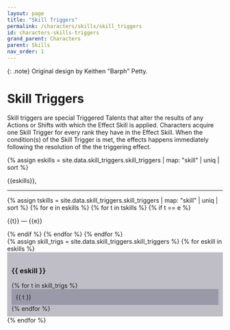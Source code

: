 ```yaml
---
layout: page
title: "Skill Triggers"
permalink: /characters/skills/skill_triggers
id: characters-skills-triggers
grand_parent: Characters
parent: Skills
nav_order: 1
---
```


{: .note}
Original design by Keithen "Barph" Petty.

# Skill Triggers
Skill triggers are special Triggered Talents that alter the results of any Actions or Shifts with which the Effect Skill is applied.  Characters acquire one Skill Trigger for every rank they have in the Effect Skill.  When the condition(s) of the Skill Trigger is met, the effects happens immediately following the resolution of the the triggering effect.


{% assign eskills = site.data.skill_triggers.skill_triggers | map: "skill" | uniq | sort %}

{{eskills}},

<hr>
<section>
{% assign tskills = site.data.skill_triggers.skill_triggers | map: "skill" | uniq | sort %}
{% for e in eskills %}
    {% for t in tskills %}
        {% if t == e %}
            <p>{{t}} &mdash; {{e}}</p>
        {% endif %}
    {% endfor %}
{% endfor %}
</section>

<section>
{% assign skill_trigs = site.data.skill_triggers.skill_triggers %}
{% for eskill in eskills %}
    <div style="background-color: #37344f50; padding: 10px">
        <h3>{{ eskill }}</h3>
        {% for t in skill_trigs %}
                <div style="background-color: #4b476650; padding: 10px">
                    {{ t }}
                </div>
                <div height=3px></div>
        {% endfor %}
    </div>
    <div height=5px></div>
{% endfor %}

</section>

<style>
 
.mytabs {
    display: flex;
    flex-wrap: wrap;
    margin: 0px auto;
    padding: 25px;
}
.mytabs input[type="radio"] {
    display: none;
}

.mytabs label {
    padding: 25px;
    font-weight: bold;
}

.mytabs .tab {
    width: 100%;
    padding: 0px;
    order: 1;
    display: none;
}
.mytabs .tab h2 {
    font-size: 3em;
}

.mytabs input[type='radio']:checked + label + .tab {
    display: block;
}

.mytabs input[type="radio"]:checked + label {
    background: #444985;
}
</style>